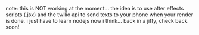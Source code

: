note: this is NOT working at the moment...
the idea is to use after effects scripts (.jsx) and the twilio api to send texts to your phone when your render is done.  i just have to learn nodejs now i think... back in a jiffy, check back soon!